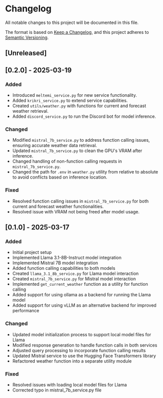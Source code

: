 # Changelog

All notable changes to this project will be documented in this file.

The format is based on [Keep a Changelog](https://keepachangelog.com/en/1.0.0/),
and this project adheres to [Semantic Versioning](https://semver.org/spec/v2.0.0.html).

## [Unreleased]

## [0.2.0] - 2025-03-19
### Added
- Introduced `meltemi_service.py` for new service functionality.
- Added `krikri_service.py` to extend service capabilities.
- Created `utils/weather.py` with functions for current and forecast weather retrieval.
- Added `discord_service.py` to run the Discord bot for model inference.

### Changed
- Modified `mistral_7b_service.py` to address function calling issues, ensuring accurate weather data retrieval.
- Updated `mistral_7b_service.py` to clean the GPU's VRAM after inference.
- Changed handling of non-function calling requests in `mistral_7b_service.py`.
- Changed the path for `.env` in `weather.py` utility from relative to absolute to avoid conflicts based on inference location.

### Fixed
- Resolved function calling issues in `mistral_7b_service.py` for both current and forecast weather functionalities.
- Resolved issue with VRAM not being freed after model usage.

## [0.1.0] - 2025-03-17
### Added
- Initial project setup
- Implemented Llama 3.1-8B-Instruct model integration
- Implemented Mistral 7B model integration
- Added function calling capabilities to both models
- Created `llama_3.1_8b_service.py` for Llama model interaction
- Created `mistral_7b_service.py` for Mistral model interaction
- Implemented `get_current_weather` function as a utility for function calling
- Added support for using ollama as a backend for running the Llama model
- Added support for using vLLM as an alternative backend for improved performance

### Changed
- Updated model initialization process to support local model files for Llama
- Modified response generation to handle function calls in both services
- Adjusted query processing to incorporate function calling results
- Updated Mistral service to use the Hugging Face Transformers library
- Refactored weather function into a separate utility module

### Fixed
- Resolved issues with loading local model files for Llama
- Corrected typo in mistral_7b_service.py file